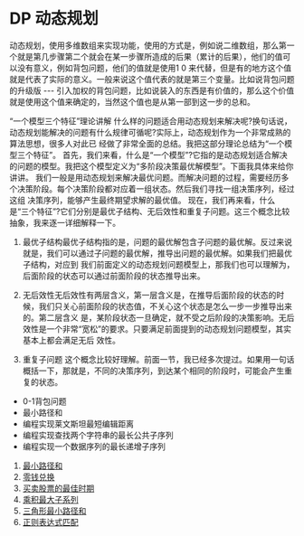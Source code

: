 # DP 动态规划

动态规划，使用多维数组来实现功能，使用的方式是，例如说二维数组，那么第一个就是第几步骤第二个就会在某一步骤所造成的后果（累计的后果），他们的值可以没有意义，例如背包问题，他们的值就是使用1 0 来代替，但是有的地方这个值就是代表了实际的意义。一般来说这个值代表的就是第三个变量。比如说背包问题的升级版 --- 引入加权的背包问题，比如说装入的东西是有价值的，那么这个价值就是使用这个值来确定的，当然这个值也是从第一部到这一步的总和。


“一个模型三个特征”理论讲解 什么样的问题适合用动态规划来解决呢?换句话说，动态规划能解决的问题有什么规律可循呢?实际上，动态规划作为一个非常成熟的算法思想，很多人对此已
经做了非常全面的总结。我把这部分理论总结为“一个模型三个特征”。 首先，我们来看，什么是“一个模型”?它指的是动态规划适合解决的问题的模型。我把这个模型定义为“多阶段决策最优解模型”。下面我具体来给你讲讲。
我们一般是用动态规划来解决最优问题。而解决问题的过程，需要经历多个决策阶段。每个决策阶段都对应着一组状态。然后我们寻找一组决策序列，经过这组 决策序列，能够产生最终期望求解的最优值。
现在，我们再来看，什么是“三个特征”?它们分别是最优子结构、无后效性和重复子问题。这三个概念比较抽象，我来逐一详细解释一下。

1. 最优子结构最优子结构指的是，问题的最优解包含子问题的最优解。反过来说就是，我们可以通过子问题的最优解，推导出问题的最优解。如果我们把最优子结构，对应到 我们前面定义的动态规划问题模型上，那我们也可以理解为，后面阶段的状态可以通过前面阶段的状态推导出来。

2. 无后效性无后效性有两层含义，第一层含义是，在推导后面阶段的状态的时候，我们只关心前面阶段的状态值，不关心这个状态是怎么一步一步推导出来的。第二层含义 是，某阶段状态一旦确定，就不受之后阶段的决策影响。无后效性是一个非常“宽松”的要求。只要满足前面提到的动态规划问题模型，其实基本上都会满足无后 效性。

3. 重复子问题 这个概念比较好理解。前面一节，我已经多次提过。如果用一句话概括一下，那就是，不同的决策序列，到达某个相同的阶段时，可能会产生重复的状态。

-  0-1背包问题
- 最小路径和
- 编程实现莱文斯坦最短编辑距离
- 编程实现查找两个字符串的最长公共子序列
- 编程实现一个数据序列的最长递增子序列

1. [最小路径和](./6)
2. [零钱兑换](./3)
3. [买卖股票的最佳时期](./4)
4. [乘积最大子系列](./5)
5. [三角形最小路径和](./6)
6. [正则表达式匹配](./1)
